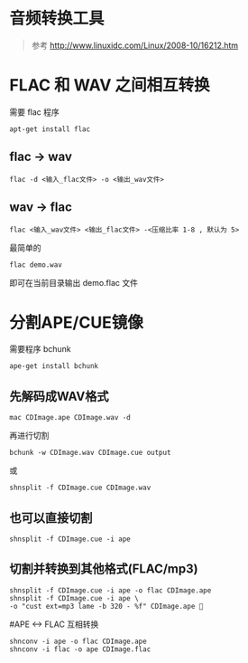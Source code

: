 # 音频转换工具 

> 参考 http://www.linuxidc.com/Linux/2008-10/16212.htm

# FLAC 和 WAV 之间相互转换
需要 flac 程序

    apt-get install flac

## flac -> wav

	flac -d <输入_flac文件> -o <输出_wav文件>

## wav -> flac 

	flac <输入_wav文件> <输出_flac文件> -<压缩比率 1-8 , 默认为 5>

最简单的

	flac demo.wav

即可在当前目录输出 demo.flac 文件

# 分割APE/CUE镜像 

需要程序 bchunk 

	ape-get install bchunk

##  先解码成WAV格式

	mac CDImage.ape CDImage.wav -d 

再进行切割

	bchunk -w CDImage.wav CDImage.cue output 

或 

	shnsplit -f CDImage.cue CDImage.wav

## 也可以直接切割

	shnsplit -f CDImage.cue -i ape 

## 切割并转换到其他格式(FLAC/mp3)

	shnsplit -f CDImage.cue -i ape -o flac CDImage.ape 
	shnsplit -f CDImage.cue -i ape \
	-o "cust ext=mp3 lame -b 320 - %f" CDImage.ape 

#APE <-> FLAC 互相转换

	shnconv -i ape -o flac CDImage.ape 
	shnconv -i flac -o ape CDImage.flac
